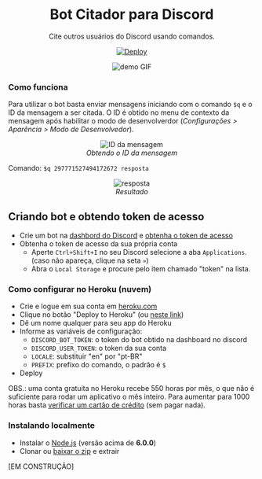 
<div align="center">

# Bot Citador para Discord

Cite outros usuários do Discord usando comandos.

[![Deploy](https://www.herokucdn.com/deploy/button.svg)](https://heroku.com/deploy?template=https://github.com/kelvinss/node-discord-quoter-bot)

![demo GIF](https://raw.githubusercontent.com/kelvinss/node-discord-quoter-bot/master/readme/pt_demo.gif)

</div>


### Como funciona

Para utilizar o bot basta enviar mensagens iniciando com o comando `$q` e o ID da mensagem a ser citada. O ID é obtido no menu de contexto da mensagem após habilitar o modo de desenvolverdor (_Configurações > Aparência > Modo de Desenvolvedor_).

<div align="center">

![ID da mensagem](https://raw.githubusercontent.com/kelvinss/node-discord-quoter-bot/master/readme/pt_id.png)  
_Obtendo o ID da mensagem_
</div>

Comando: `$q 297771527494172672 resposta`

<div align="center">

![resposta](https://raw.githubusercontent.com/kelvinss/node-discord-quoter-bot/master/readme/pt_reply.png)  
_Resultado_
</div>

## Criando bot e obtendo token de acesso

* Crie um bot na [dashbord do Discord](https://discordapp.com/developers/applications) e [obtenha o token de acesso](https://github.com/reactiflux/discord-irc/wiki/Creating-a-discord-bot-&amp;-getting-a-token)
* Obtenha o token de acesso da sua própria conta
  * Aperte `Ctrl+Shift+I` no seu Discord selecione a aba `Applications`. (caso não apareça, clique na seta `»`)
  * Abra o `Local Storage` e procure pelo item chamado "token" na lista.

### Como configurar no Heroku (nuvem)

* Crie e logue em sua conta em [heroku.com](https://signup.heroku.com/)
* Clique no botão "Deploy to Heroku" (ou [neste link](https://heroku.com/deploy?template=https://github.com/kelvinss/node-discord-quoter-bot))
* Dê um nome qualquer para seu app do Heroku
* Informe as variáveis de configuração:
  * `DISCORD_BOT_TOKEN`: o token do bot obtido na dashboard no discord
  * `DISCORD_USER_TOKEN`: o token da sua conta
  * `LOCALE`:  substituir "en" por "pt-BR"
  * `PREFIX`: prefixo do comando, o padrão é `$`
* Deploy

OBS.: uma conta gratuita no Heroku recebe 550 horas por mês, o que não é suficiente para rodar um aplicativo o mês inteiro. Para aumentar para 1000 horas basta [verificar um cartão de crédito](https://devcenter.heroku.com/articles/account-verification#how-to-verify-your-heroku-account) (sem pagar nada).

### Instalando localmente

* Instalar o [Node.js](https://nodejs.org/en/download/current/) (versão acima de **6.0.0**)
* Clonar ou [baixar o zip](https://github.com/kelvinss/node-discord-quoter-bot/archive/master.zip) e extrair

[EM CONSTRUÇÃO]
